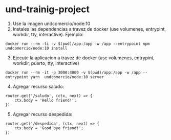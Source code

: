 # und-trainig-project

1. Use la imagen undcomercio/node:10
2. Instales las dependencias a travez de docker (use volumenes, entrypint, workdir, tty, interactive). Ejemplo: 
```
docker run --rm -ti -v $(pwd)/app:/app -w /app --entrypoint npm undcomercio/node:10 install
```
3. Ejecute la aplicacion a travez de docker (use volumenes, entrypint, workdir, puerto, tty, interactive)
```
docker run --rm -it -p 3000:3000 -v $(pwd)/app:/app -w /app --entrypoint yarn  undcomercio/node:10 server
```
4. Agregar recurso saludo:
```
router.get('/saludo', (ctx, next) => {
    ctx.body = 'Hello friend!';
})
```
5. Agregar recurso despedida:
```
router.get('/despedida', (ctx, next) => {
    ctx.body = 'Good bye friend!';
})
```